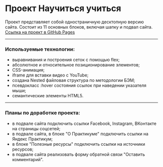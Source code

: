 # Проект Научиться учиться

Проект представляет собой одностраничную десктопную версию сайта.
Состоит из 11 основных блоков, включая шапку и подвал сайта.
[Ссылка на проект в GitHub Pages](https://milanka-m.github.io/how-to-learn/)

-------
### Используемые технологии:

* выравнивания и построения сеток с помощью flex;
* абсолютное и относительное позиционирование элементов;
* CSS-анимация;
* iframe для вставки видео с YouTube;
* cоздана Nested файловая структура по методологии БЭМ;
* псевдокласс :hover состояния ссылок при наведении указателя мыши;
* семантические элементы HTML5.

-------
### Планы по доработке проекта:

* в подвале сайта подключить ссылки Facebook, Instagram, ВКонтакте на страницы соцсетей;
* в подвале сайта, в блоке "О Практикуме" подключить ссылки на Яндекс Практикум;
* в блоке "Полезные ресурсы" подключить ссылки на источники ресурсов;
* в подвале сайта реализовать форму обратной связи "Оставить комментарий".


